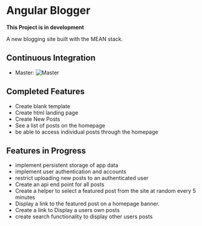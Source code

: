 Angular Blogger
===============

__This Project is in development__

A new blogging site built with the MEAN stack.

Continuous Integration
---------------------
- Master: ![Master](https://travis-ci.org/ALRW/angular_blogger.svg?branch=master)

Completed Features
-------------------

- Create blank template
- Create html landing page
- Create New Posts
- See a list of posts on the homepage
- be able to access individual posts through the homepage

Features in Progress
--------------------

- implement persistent storage of app data
- implement user authentication and accounts
- restrict uploading new posts to an authenticated user
- Create an api end point for all posts
- Create a helper to select a featured post from the site at random every 5 minutes
- Display a link to the featured post on a homepage banner.
- Create a link to Display a users own posts
- create search functionality to display other users posts
